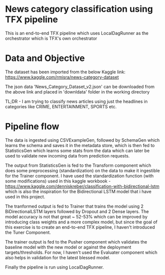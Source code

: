 # News category classification using TFX pipeline

This is an end-to-end TFX pipeline which uses LocalDagRunner as the orchestrator which is TFX's own orchestrator

# Data and Objective
The dataset has been imported from the below Kaggle link:
https://www.kaggle.com/rmisra/news-category-dataset

The json data 'News_Category_Dataset_v2.json' can be downloaded from the above link and placed in 'downldata' folder in the working directory

TL;DR - I am trying to classify news articles using just the headlines in categories like CRIME, ENTERTAINMENT, SPORTS etc.

# Pipeline flow
The data is ingested using CSVExampleGen, followed by SchemaGen which learns the schema and saves it in the metadata store, which is then fed to StatisticsGen which learns some stats from the data which can later be used to validate new incoming data from prediction requests. 

The output from StatisticsGen is fed to the Transform component which does some preprocessing (standardization) on the data to make it ingestible for the Trainer component. I have used the standardization function (with some modifications) used in this kaggle workbook - https://www.kaggle.com/denniskreber/classification-with-bidirectional-lstm which is also the inspiration for the Bidirectional LSTM model that i have used in this project.

The tranformed output is fed to Trainer that trains the model using 2 BiDirectionalLSTM layers followed by Dropout and 2 Dense layers. The model accuracy is not that great ~ 52-53% which can be improved by introducing class weights and a more complex model, but since the goal of this exercise is to create an end-to-end TFX pipeline, I haven't introduced the Tuner Component.

The trainer output is fed to the Pusher component which validates the baseline model with the new model or against the deployment targets/thresholds. For now, I haven't used the Evaluater component which also helps in validation for the latest blessed model.

Finally the pipeline is run using LocalDagRunner.
